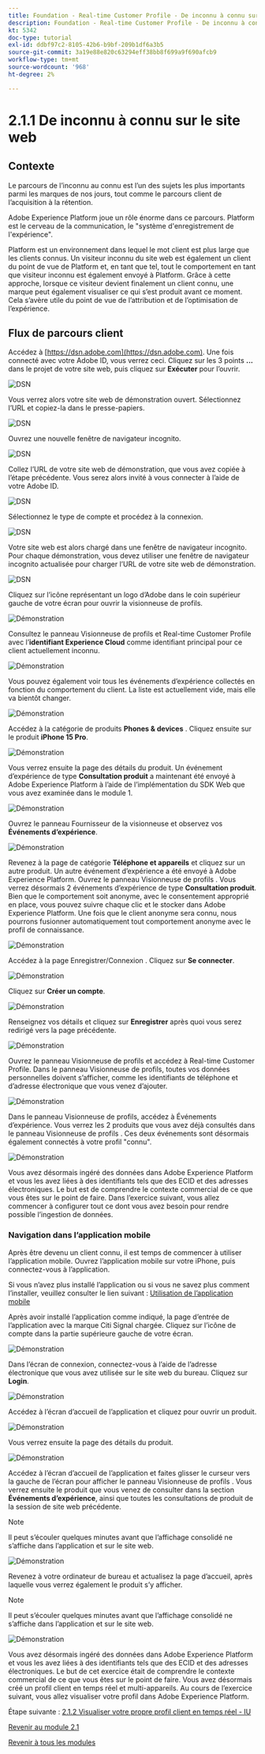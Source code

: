 ```yaml
---
title: Foundation - Real-time Customer Profile - De inconnu à connu sur le site web
description: Foundation - Real-time Customer Profile - De inconnu à connu sur le site web
kt: 5342
doc-type: tutorial
exl-id: ddbf97c2-8105-42b6-b9bf-209b1df6a3b5
source-git-commit: 3a19e88e820c63294eff38bb8f699a9f690afcb9
workflow-type: tm+mt
source-wordcount: '968'
ht-degree: 2%

---
```


# 2.1.1 De inconnu à connu sur le site web

## Contexte

Le parcours de l’inconnu au connu est l’un des sujets les plus importants parmi les marques de nos jours, tout comme le parcours client de l’acquisition à la rétention.

Adobe Experience Platform joue un rôle énorme dans ce parcours. Platform est le cerveau de la communication, le &quot;système d&#39;enregistrement de l&#39;expérience&quot;.

Platform est un environnement dans lequel le mot client est plus large que les clients connus. Un visiteur inconnu du site web est également un client du point de vue de Platform et, en tant que tel, tout le comportement en tant que visiteur inconnu est également envoyé à Platform. Grâce à cette approche, lorsque ce visiteur devient finalement un client connu, une marque peut également visualiser ce qui s’est produit avant ce moment. Cela s’avère utile du point de vue de l’attribution et de l’optimisation de l’expérience.

## Flux de parcours client

Accédez à [https://dsn.adobe.com](https://dsn.adobe.com). Une fois connecté avec votre Adobe ID, vous verrez ceci. Cliquez sur les 3 points **...** dans le projet de votre site web, puis cliquez sur **Exécuter** pour l’ouvrir.

![DSN](./../../datacollection/module1.1/images/web8.png)

Vous verrez alors votre site web de démonstration ouvert. Sélectionnez l’URL et copiez-la dans le presse-papiers.

![DSN](../../gettingstarted/gettingstarted/images/web3.png)

Ouvrez une nouvelle fenêtre de navigateur incognito.

![DSN](../../gettingstarted/gettingstarted/images/web4.png)

Collez l’URL de votre site web de démonstration, que vous avez copiée à l’étape précédente. Vous serez alors invité à vous connecter à l’aide de votre Adobe ID.

![DSN](../../gettingstarted/gettingstarted/images/web5.png)

Sélectionnez le type de compte et procédez à la connexion.

![DSN](../../gettingstarted/gettingstarted/images/web6.png)

Votre site web est alors chargé dans une fenêtre de navigateur incognito. Pour chaque démonstration, vous devez utiliser une fenêtre de navigateur incognito actualisée pour charger l’URL de votre site web de démonstration.

![DSN](../../gettingstarted/gettingstarted/images/web7.png)

Cliquez sur l’icône représentant un logo d’Adobe dans le coin supérieur gauche de votre écran pour ouvrir la visionneuse de profils.

![Démonstration](../../datacollection/module1.2/images/pv1.png)

Consultez le panneau Visionneuse de profils et Real-time Customer Profile avec l’**identifiant Experience Cloud** comme identifiant principal pour ce client actuellement inconnu.

![Démonstration](../../datacollection/module1.2/images/pv2.png)

Vous pouvez également voir tous les événements d’expérience collectés en fonction du comportement du client. La liste est actuellement vide, mais elle va bientôt changer.

![Démonstration](../../datacollection/module1.2/images/pv3.png)

Accédez à la catégorie de produits **Phones &amp; devices** . Cliquez ensuite sur le produit **iPhone 15 Pro**.

![Démonstration](../../datacollection/module1.2/images/pv4.png)

Vous verrez ensuite la page des détails du produit. Un événement d’expérience de type **Consultation produit** a maintenant été envoyé à Adobe Experience Platform à l’aide de l’implémentation du SDK Web que vous avez examinée dans le module 1.

![Démonstration](../../datacollection/module1.2/images/pv5.png)

Ouvrez le panneau Fournisseur de la visionneuse et observez vos **Événements d’expérience**.

![Démonstration](../../datacollection/module1.2/images/pv6.png)

Revenez à la page de catégorie **Téléphone et appareils** et cliquez sur un autre produit. Un autre événement d’expérience a été envoyé à Adobe Experience Platform. Ouvrez le panneau Visionneuse de profils . Vous verrez désormais 2 événements d’expérience de type **Consultation produit**. Bien que le comportement soit anonyme, avec le consentement approprié en place, vous pouvez suivre chaque clic et le stocker dans Adobe Experience Platform. Une fois que le client anonyme sera connu, nous pourrons fusionner automatiquement tout comportement anonyme avec le profil de connaissance.

![Démonstration](../../datacollection/module1.2/images/pv7.png)

Accédez à la page Enregistrer/Connexion . Cliquez sur **Se connecter**.

![Démonstration](../../datacollection/module1.2/images/pv8.png)

Cliquez sur **Créer un compte**.

![Démonstration](../../datacollection/module1.2/images/pv9.png)

Renseignez vos détails et cliquez sur **Enregistrer** après quoi vous serez redirigé vers la page précédente.

![Démonstration](../../datacollection/module1.2/images/pv10.png)

Ouvrez le panneau Visionneuse de profils et accédez à Real-time Customer Profile. Dans le panneau Visionneuse de profils, toutes vos données personnelles doivent s’afficher, comme les identifiants de téléphone et d’adresse électronique que vous venez d’ajouter.

![Démonstration](../../datacollection/module1.2/images/pv11.png)

Dans le panneau Visionneuse de profils, accédez à Événements d’expérience. Vous verrez les 2 produits que vous avez déjà consultés dans le panneau Visionneuse de profils . Ces deux événements sont désormais également connectés à votre profil &quot;connu&quot;.

![Démonstration](../../datacollection/module1.2/images/pv12.png)

Vous avez désormais ingéré des données dans Adobe Experience Platform et vous les avez liées à des identifiants tels que des ECID et des adresses électroniques. Le but est de comprendre le contexte commercial de ce que vous êtes sur le point de faire. Dans l’exercice suivant, vous allez commencer à configurer tout ce dont vous avez besoin pour rendre possible l’ingestion de données.

### Navigation dans l’application mobile

Après être devenu un client connu, il est temps de commencer à utiliser l’application mobile. Ouvrez l’application mobile sur votre iPhone, puis connectez-vous à l’application.

Si vous n’avez plus installé l’application ou si vous ne savez plus comment l’installer, veuillez consulter le lien suivant : [Utilisation de l’application mobile](../../gettingstarted/gettingstarted/ex5.md)

Après avoir installé l’application comme indiqué, la page d’entrée de l’application avec la marque Citi Signal chargée. Cliquez sur l’icône de compte dans la partie supérieure gauche de votre écran.

![Démonstration](./images/app_hp1.png)

Dans l’écran de connexion, connectez-vous à l’aide de l’adresse électronique que vous avez utilisée sur le site web du bureau. Cliquez sur **Login**.

![Démonstration](./images/app_acc.png)

Accédez à l’écran d’accueil de l’application et cliquez pour ouvrir un produit.

![Démonstration](./images/app_hp.png)

Vous verrez ensuite la page des détails du produit.

![Démonstration](./images/app_galaxy.png)

Accédez à l’écran d’accueil de l’application et faites glisser le curseur vers la gauche de l’écran pour afficher le panneau Visionneuse de profils . Vous verrez ensuite le produit que vous venez de consulter dans la section **Événements d’expérience**, ainsi que toutes les consultations de produit de la session de site web précédente.

>[!NOTE]
>
>Il peut s’écouler quelques minutes avant que l’affichage consolidé ne s’affiche dans l’application et sur le site web.

![Démonstration](./images/app_after_galaxy.png)

Revenez à votre ordinateur de bureau et actualisez la page d’accueil, après laquelle vous verrez également le produit s’y afficher.

>[!NOTE]
>
>Il peut s’écouler quelques minutes avant que l’affichage consolidé ne s’affiche dans l’application et sur le site web.

![Démonstration](./images/web_x_aftermobile.png)

Vous avez désormais ingéré des données dans Adobe Experience Platform et vous les avez liées à des identifiants tels que des ECID et des adresses électroniques. Le but de cet exercice était de comprendre le contexte commercial de ce que vous êtes sur le point de faire. Vous avez désormais créé un profil client en temps réel et multi-appareils. Au cours de l’exercice suivant, vous allez visualiser votre profil dans Adobe Experience Platform.

Étape suivante : [2.1.2 Visualiser votre propre profil client en temps réel - IU](./ex2.md)

[Revenir au module 2.1](./real-time-customer-profile.md)

[Revenir à tous les modules](../../../overview.md)
